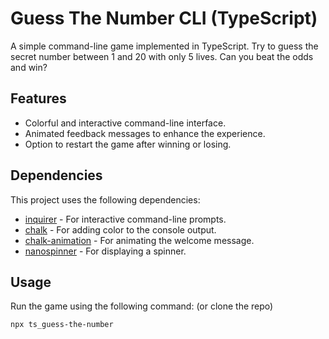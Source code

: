 # Guess The Number CLI (TypeScript)
A simple command-line game implemented in TypeScript. Try to guess the secret number between 1 and 20 with only 5 lives. Can you beat the odds and win?

## Features

- Colorful and interactive command-line interface.
- Animated feedback messages to enhance the experience.
- Option to restart the game after winning or losing.

## Dependencies

This project uses the following dependencies:

- [inquirer](https://www.npmjs.com/package/inquirer) - For interactive command-line prompts.
- [chalk](https://www.npmjs.com/package/chalk) - For adding color to the console output.
- [chalk-animation](https://www.npmjs.com/package/chalk-animation) - For animating the welcome message.
- [nanospinner](https://www.npmjs.com/package/nanospinner) - For displaying a spinner.

## Usage

Run the game using the following command: (or clone the repo)

```bash
npx ts_guess-the-number
```

